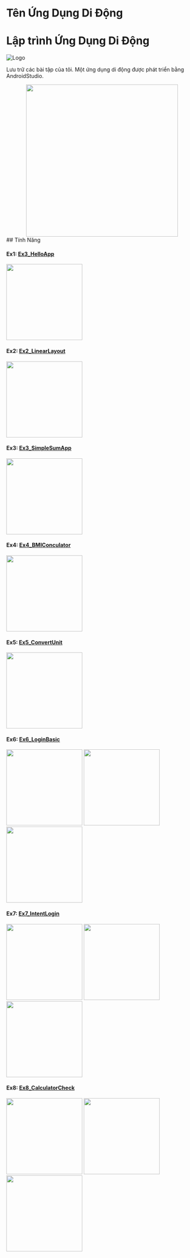 # Tên Ứng Dụng Di Động
# Lập trình Ứng Dụng Di Động

![Logo](https://via.placeholder.com/150) <!-- Thay thế bằng đường dẫn đến logo của ứng dụng -->
 <!-- Thay thế bằng đường dẫn đến logo của ứng dụng -->

Lưu trữ các bài tập của tôi.
Một ứng dụng di động được phát triển bằng AndroidStudio.
<div align="center">
  <img height="400" src="https://media4.giphy.com/media/v1.Y2lkPTc5MGI3NjExdTJscTRrN29ybW04OHByZm8xNTZzazB3czg4cHJkdG0wM2I2YzNsNSZlcD12MV9pbnRlcm5hbF9naWZfYnlfaWQmY3Q9Zw/bGgsc5mWoryfgKBx1u/giphy.gif" />
</div>
## Tính Năng
<div>
  <h4>Ex1: <a href = "https://github.com/subin663/64139010-AndroidProgramming/tree/main/Ex6_IntentDonGian">Ex3_HelloApp</a></h4>
  <img src = "https://github.com/subin663/64139010-AndroidProgramming/blob/main/Blog/Ex1_Hello.jpg" width = "200">
</div>
<div>
  <h4>Ex2: <a href = "https://github.com/subin663/64139010-AndroidProgramming/tree/main/Ex6_IntentDonGian">Ex2_LinearLayout</a></h4>
  <img src = "https://github.com/subin663/64139010-AndroidProgramming/blob/main/Blog/Ex2_LinearLayout.jpg" width = "200">
</div>
<div>
  <h4>Ex3: <a href = "https://github.com/subin663/64139010-AndroidProgramming/tree/main/Ex6_IntentDonGian">Ex3_SimpleSumApp</a></h4>
  <img src = "https://github.com/subin663/64139010-AndroidProgramming/blob/main/Blog/Ex3_SimpleSumApp.jpg" width = "200">
</div>
<div>
  <h4>Ex4: <a href = "https://github.com/subin663/64139010-AndroidProgramming/tree/main/Ex6_IntentDonGian">Ex4_BMIConculator</a></h4>
  <img src = "https://github.com/subin663/64139010-AndroidProgramming/blob/main/Blog/BMICalculator.jpg" width = "200">
</div>
<div>
  <h4>Ex5: <a href = "https://github.com/subin663/64139010-AndroidProgramming/tree/main/Ex6_IntentDonGian">Ex5_ConvertUnit</a></h4>
  <img src = "https://github.com/subin663/64139010-AndroidProgramming/blob/main/Blog/ConvertUnit.jpg" width = "200">
</div>


<div>
  <h4>Ex6: <a href = "https://github.com/subin663/64139010-AndroidProgramming/tree/main/Ex6_IntentDonGian">Ex6_LoginBasic</a></h4>
  <img src = "https://github.com/subin663/64139010-AndroidProgramming/blob/main/Blog/Ex6_IntentBasic/img.jpg" width = "200">
  <img src = "https://github.com/subin663/64139010-AndroidProgramming/blob/main/Blog/Ex6_IntentBasic/img2.jpg" width = "200">
  <img src = "https://github.com/subin663/64139010-AndroidProgramming/blob/main/Blog/Ex6_IntentBasic/imgmh3.jpg" width = "200"> 
</div>

<div>
  <h4>Ex7: <a href = "https://github.com/subin663/64139010-AndroidProgramming/tree/main/Ex7_IntentLogin">Ex7_IntentLogin</a></h4>
  <img src = "https://github.com/subin663/64139010-AndroidProgramming/blob/main/Blog/Ex7_IntetnLogin/img1.jpg" width = "200">
  <img src = "https://github.com/subin663/64139010-AndroidProgramming/blob/main/Blog/Ex7_IntetnLogin/img2.jpg" width = "200">
  <img src = "https://github.com/subin663/64139010-AndroidProgramming/blob/main/Blog/Ex7_IntetnLogin/img3.jpg" width = "200">
</div>

<div>
  <h4>Ex8: <a href = "https://github.com/subin663/64139010-AndroidProgramming/tree/main/Ex7_IntentLogin">Ex8_CalculatorCheck</a></h4>
  <img src = "https://github.com/subin663/64139010-AndroidProgramming/blob/main/Blog/Ex7_IntetnLogin/img1.jpg" width = "200">
  <img src = "https://github.com/subin663/64139010-AndroidProgramming/blob/main/Blog/Ex7_IntetnLogin/img2.jpg" width = "200">
  <img src = "https://github.com/subin663/64139010-AndroidProgramming/blob/main/Blog/Ex7_IntetnLogin/img3.jpg" width = "200">
</div>
